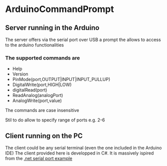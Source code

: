 # ArduinoCommandPrompt

## Server running in the Arduino

The server offers via the serial port over USB a prompt the allows to access to the arduino functionalities

### The supported commands are 
* Help
* Version
* PinMode(port,OUTPUT|INPUT|INPUT_PULLUP)
* DigitalWrite(port,HIGH|LOW)
* digitalRead(port)
* ReadAnalog(analogPort)
* AnalogWrite(port,value)

The commands are case insensitive


Stil to do allow to specify range of ports e.g. 2-6

## Client running on the PC

The client could be any serial terminal (even the one included in the Arduino IDE)
The client provided here is developped in C#. 
It is massively ispired from the [.net serial port example](https://msdn.microsoft.com/en-us/library/system.io.ports.serialport(v=vs.110).aspx)